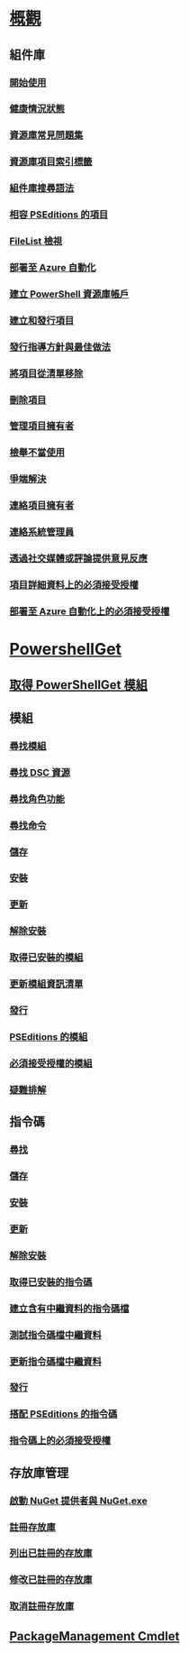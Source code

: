# [概觀](readme.md)
## 組件庫
### [開始使用](psgallery/psgallery_gettingstarted.md)
### [健康情況狀態](psgallery/psgallery_status.md)
### [資源庫常見問題集](psgallery/psgallery_faqs.md)
### [資源庫項目索引標籤](psgallery/psgallery_items_tab.md)
### [組件庫搜尋語法](psgallery/psgallery_search_syntax.md)
### [相容 PSEditions 的項目](psgallery/psgallery_pseditions.md)
### [FileList 檢視](psgallery/psgallery_filelist_feature.md)
### [部署至 Azure 自動化](psgallery/psgallery_deploy_to_azure_automation.md)
### [建立 PowerShell 資源庫帳戶](psgallery/psgallery_creating_an_account.md)
### [建立和發行項目](psgallery/Creating-and-Publishing-an-item.md)
### [發行指導方針與最佳做法](psgallery/psgallery-PublishingGuidelines.md)
### [將項目從清單移除](psgallery/psgallery_unlist_items.md)
### [刪除項目](psgallery/Deleting-Items.md)
### [管理項目擁有者](psgallery/Managing-Item-Owners.md)
### [檢舉不當使用](psgallery/psgallery_report_abuse.md)
### [爭端解決](psgallery/psgallery_dispute_resolution.md)
### [連絡項目擁有者](psgallery/psgallery_contacting_item_owners.md)
### [連絡系統管理員](psgallery/psgallery_contacting_administrators.md)
### [透過社交媒體或評論提供意見反應](psgallery/psgallery-SocialMediaFeedback.md)
### [項目詳細資料上的必須接受授權](psgallery/psgallery_requires_license_acceptance.md)
### [部署至 Azure 自動化上的必須接受授權](psgallery/psgallery_deploy_to_azure_automation_requireLicenseAcceptance.md)

# [PowershellGet](psget/overview.md)
## [取得 PowerShellGet 模組](psget/get_psget_module.md)

## 模組
### [尋找模組](psget/module/psget_find-module.md)
### [尋找 DSC 資源](psget/module/psget_find-dscresource.md)
### [尋找角色功能](psget/module/psget_find-rolecapability.md)
### [尋找命令](psget/module/psget_find-command.md)
### [儲存](psget/module/psget_save-module.md)
### [安裝](psget/module/psget_install-module.md)
### [更新](psget/module/psget_update-module.md)
### [解除安裝](psget/module/psget_uninstall-module.md)
### [取得已安裝的模組](psget/module/psget_get-installedmodule.md)
### [更新模組資訊清單](psget/module/psget_update-modulemanifest.md)
### [發行](psget/module/psget_publish-module.md)
### [PSEditions 的模組](psget/module/modulewithpseditionsupport.md)
### [必須接受授權的模組](psget/module/RequireLicenseAcceptance.md)
### [疑難排解](psget/psget_cmdlets_troubleshooting.md)

## 指令碼
### [尋找](psget/script/psget_find-script.md)
### [儲存](psget/script/psget_save-script.md)
### [安裝](psget/script/psget_install-script.md)
### [更新](psget/script/psget_update-script.md)
### [解除安裝](psget/script/psget_uninstall-script.md)
### [取得已安裝的指令碼](psget/script/psget_get-installedscript.md)
### [建立含有中繼資料的指令碼檔](psget/script/psget_new-scriptfileinfo.md)
### [測試指令碼檔中繼資料](psget/script/psget_test-scriptfileinfo.md)
### [更新指令碼檔中繼資料](psget/script/psget_update-scriptfileinfo.md)
### [發行](psget/script/psget_publish-script.md)
### [搭配 PSEditions 的指令碼](psget/script/scriptwithpseditionsupport.md)
### [指令碼上的必須接受授權](psget/script/script_RequireLicenseAcceptance.md)

## 存放庫管理
### [啟動 NuGet 提供者與 NuGet.exe](psget/repository/bootstrapping_nuget_proivder_and_exe.md)
### [註冊存放庫](psget/repository/psget_register-psrepository.md)
### [列出已註冊的存放庫](psget/repository/psget_get-psrepository.md)
### [修改已註冊的存放庫](psget/repository/psget_set-psrepository.md)
### [取消註冊存放庫](psget/repository/psget_unregister-psrepository.md)

## [PackageManagement Cmdlet](psget/oneget/PackageManagement_cmdlets.md)

